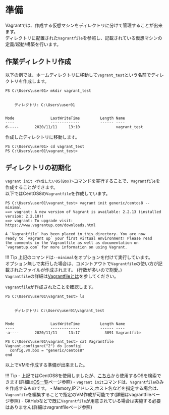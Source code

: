 # 準備

Vagrantでは、作成する仮想マシンをディレクトリに分けて管理することが出来ます。  
ディレクトリに配置された`Vagrantfile`を参照し、記載されている仮想マシンの定義/起動/構築を行います。

## 作業ディレクトリ作成

以下の例では、ホームディレクトリに移動して`vagrant_test`という名前でディレクトリを作成します。

```console
PS C:\Users\user01> mkdir vagrant_test


    ディレクトリ: C:\Users\user01


Mode                LastWriteTime         Length Name
----                -------------         ------ ----
d-----       2020/11/11     13:10                vagrant_test
```

作成したディレクトリに移動します。

```console
PS C:\Users\user01> cd vagrant_test
PS C:\Users\user01\vagrant_test>
```

## ディレクトリの初期化

`vagrant init <作成したいOS(Box)>`コマンドを実行することで、`Vagrantfile`を作成することができます。  
以下ではCentOS8の`Vagrantfile`を作成しています。

```console
PS C:\Users\user01\vagrant_test> vagrant init generic/centos8 --minimal
==> vagrant: A new version of Vagrant is available: 2.2.13 (installed version: 2.2.10)!
==> vagrant: To upgrade visit: https://www.vagrantup.com/downloads.html

A `Vagrantfile` has been placed in this directory. You are now
ready to `vagrant up` your first virtual environment! Please read
the comments in the Vagrantfile as well as documentation on
`vagrantup.com` for more information on using Vagrant.
```

!!! Tip
    上記のコマンドは`--minimal`をオプションを付けて実行しています。  
    オプション無しで実行した場合は、コメントアウトで`Vagrantfile`の使い方が記載されたファイルが作成されます。
    (行数が多いので割愛。)  
    `Vagrantfile`の詳細は[Vagrantfileとは](../../vagrantfile/vagrantfile)を参してください。

`Vagrantfile`が作成されたことを確認します。

```console
PS C:\Users\user01\vagrant_test> ls


    ディレクトリ: C:\Users\user01\vagrant_test


Mode                LastWriteTime         Length Name
----                -------------         ------ ----
-a----       2020/11/11     13:17           3091 Vagrantfile

PS C:\Users\user01\vagrant_test> cat Vagrantfile
Vagrant.configure("2") do |config|
  config.vm.box = "generic/centos8"
end
```

以上でVMを作成する準備が出来ました。

!!! Tip
    - 上記ではCentOS8を使用しましたが、[こちら](https://app.vagrantup.com/boxes/search)から使用するOSを検索できます(詳細は[OS一覧](./box.md)ページ参照)
    - `vagrant init`コマンドは、`Vagrantfile`のみを作成するものです。
        - Memory,IPアドレス,ホスト名などを指定する場合は、`Vagranfile`を編集することで指定のVM作成が可能です(詳細はvagrantfileページ参照)
        - GitHubなどで既に`Vagrantfile`が用意されている場合は実施する必要はありません(詳細はvagrantfileページ参照)
